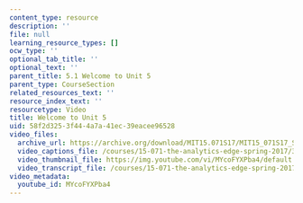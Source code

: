 ```yaml
---
content_type: resource
description: ''
file: null
learning_resource_types: []
ocw_type: ''
optional_tab_title: ''
optional_text: ''
parent_title: 5.1 Welcome to Unit 5
parent_type: CourseSection
related_resources_text: ''
resource_index_text: ''
resourcetype: Video
title: Welcome to Unit 5
uid: 58f2d325-3f44-4a7a-41ec-39eacee96528
video_files:
  archive_url: https://archive.org/download/MIT15.071S17/MIT15_071S17_Session_5.1.01_300k.mp4
  video_captions_file: /courses/15-071-the-analytics-edge-spring-2017/3a995a206fcc59fdb3dd841639626af3_MYcoFYXPba4.vtt
  video_thumbnail_file: https://img.youtube.com/vi/MYcoFYXPba4/default.jpg
  video_transcript_file: /courses/15-071-the-analytics-edge-spring-2017/497efe0b5d5c6d2ddff208d39c6a9461_MYcoFYXPba4.pdf
video_metadata:
  youtube_id: MYcoFYXPba4
---
```

